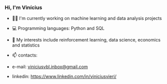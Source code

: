 
### Hi, I'm Vinícius

- 👩‍💻 I'm currently working on machine learning and data analysis projects

- 💻 Programming languages: Python and SQL

- 🎲 My interests include reinforcement learning, data science, economics and statistics

- 📫 contacts:
- e-mail: viniciusvbl.inbox@gmail.com
- linkedin: https://www.linkedin.com/in/viniciusvieri/

